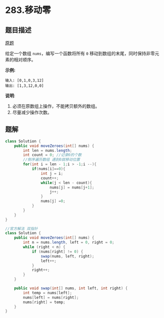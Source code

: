 # 283.移动零

## 题目描述

[原题](https://leetcode-cn.com/problems/move-zeroes/)

给定一个数组 `nums`，编写一个函数将所有 `0` 移动到数组的末尾，同时保持非零元素的相对顺序。

**示例:**

```
输入: [0,1,0,3,12]
输出: [1,3,12,0,0]
```

**说明**:

1. 必须在原数组上操作，不能拷贝额外的数组。
2. 尽量减少操作次数。

## 题解

```java
class Solution {
    public void moveZeroes(int[] nums) {
        int len = nums.length;
        int count = 0; //记录0的个数
        //倒序遍历数组 遇到0就移动位置
        for(int i = len - 1;i > -1;i --){
            if(nums[i]==0){
                int j = i;
                count++;
                while(j < len - count){
                    nums[j] = nums[j+1];
                    j++;
                }
                nums[j] =0;
            }
        }
    }
}
```



```java
//官方解法 双指针
class Solution {
    public void moveZeroes(int[] nums) {
        int n = nums.length, left = 0, right = 0;
        while (right < n) {
            if (nums[right] != 0) {
                swap(nums, left, right);
                left++;
            }
            right++;
        }
    }

    public void swap(int[] nums, int left, int right) {
        int temp = nums[left];
        nums[left] = nums[right];
        nums[right] = temp;
    }
}
```



